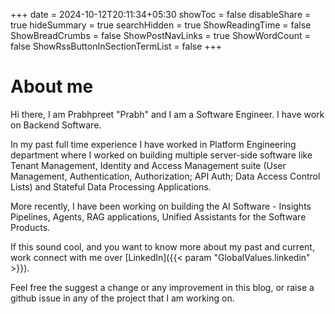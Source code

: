 +++
date = 2024-10-12T20:11:34+05:30
showToc = false
disableShare = true
hideSummary = true
searchHidden = true
ShowReadingTime = false
ShowBreadCrumbs = false
ShowPostNavLinks = true
ShowWordCount = false
ShowRssButtonInSectionTermList = false
+++

# About me

Hi there, I am Prabhpreet "Prabh" and I am a Software Engineer. I have work on Backend Software.

In my past full time experience I have worked in Platform Engineering department where I worked on building multiple server-side software like Tenant Management, Identity and Access Management suite (User Management, Authentication, Authorization; API Auth; Data Access Control Lists) and Stateful Data Processing Applications.

More recently, I have been working on building the AI Software - Insights Pipelines, Agents, RAG applications, Unified Assistants for the Software Products.

If this sound cool, and you want to know more about my past and current, work connect with me over [LinkedIn]({{< param "GlobalValues.linkedin" >}}).


Feel free the suggest a change or any improvement in this blog, or raise a github issue in any of the project that I am working on.
